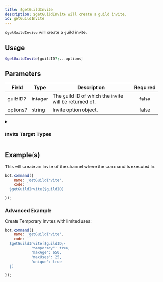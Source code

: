 ```yaml
---
title: $getGuildInvite
description: $getGuildInvite will create a guild invite.
id: getGuildInvite
---
```


`$getGuildInvite` will create a guild invite.

## Usage

```php
$getGuildInvite[guildID?;...options]
```

## Parameters

| Field    | Type    | Description                                           | Required |
| -------- | ------- | ----------------------------------------------------- | :------: |
| guildID? | integer | The guild ID of which the invite will be returned of. |  false   |
| options? | string  | Invite option object.                                 |  false   |

<details>
  <summary><h3> Invite Target Types </h3></summary>

| TYPE                 | VALUE |
| -------------------- | ----- |
| STREAM               | 1     |
| EMBEDDED_APPLICATION | 2     |

</details>

## Example(s)

This will create an invite of the channel where the command is executed in:

```javascript
bot.command({
    name: 'getGuildInvite',
    code: `
  $getGuildInvite[$guildID]
  `
});
```

### Advanced Example

Create Temporary Invites with limited uses:

```javascript
bot.command({
    name: 'getGuildInvite',
    code: `
  $getGuildInvite[$guildID;{
            "temporary": true,
            "maxAge": 650,
            "maxUses": 25,
            "unique": true
  }]
  `
});
```
